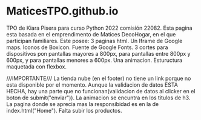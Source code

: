 # MaticesTPO.github.io
TPO de Kiara Pisera para curso Python 2022 comisión 22082. Esta pagina esta basada en el emprendimento de Matices DecoHogar, en el que participan familiares.
Este posee:
3 paginas html. Un Iframe de Google maps. Iconos de Boxicon. Fuente de Google Fonts. 3 cortes para dispositivos pon pantallas mayores a 800px, para pantallas entre 800px y 600px, y para pantallas menores a 600px. Una animacion. Estuructura maquetada con flexbox.

///IMPORTANTE///
La tienda nube (en el footer) no tiene un link porque no esta disponible por el momento.
Aunque la validacion de datos ESTA HECHA, hay una parte que no funcionan(validacion de datos al clicker en el boton de submit("enviar")).
La animacion se encuntra en los titulos de h3.
La pagina donde se aprecia mas la responsibidad es en la de index.html("Home").
Falta subir los productos.
